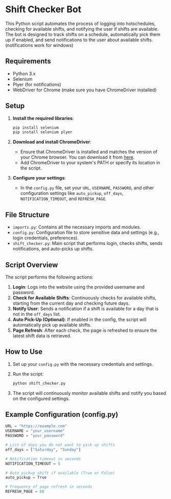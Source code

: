 # Shift Checker Bot

This Python script automates the process of logging into hotschedules, checking for available shifts, and notifying the user if shifts are available. The bot is designed to track shifts on a schedule, automatically pick them up if enabled, and send notifications to the user about available shifts. (notifications work for windows)

## Requirements

- Python 3.x
- Selenium
- Plyer (for notifications)
- WebDriver for Chrome (make sure you have ChromeDriver installed)

## Setup

1. **Install the required libraries**:
    ```bash
    pip install selenium
    pip install selenium plyer
    ```

2. **Download and install ChromeDriver**:
    - Ensure that ChromeDriver is installed and matches the version of your Chrome browser. You can download it from [here](https://sites.google.com/a/chromium.org/chromedriver/).
    - Add ChromeDriver to your system's PATH or specify its location in the script.

3. **Configure your settings**:
    - In the `config.py` file, set your `URL`, `USERNAME`, `PASSWORD`, and other configuration settings like `auto_pickup`, `off_days`, `NOTIFICATION_TIMEOUT`, and `REFRESH_PAGE`.

## File Structure

- `imports.py`: Contains all the necessary imports and modules.
- `config.py`: Configuration file to store sensitive data and settings (e.g., login credentials, preferences).
- `shift_checker.py`: Main script that performs login, checks shifts, sends notifications, and auto-picks up shifts.

## Script Overview

The script performs the following actions:

1. **Login**: Logs into the website using the provided username and password.
2. **Check for Available Shifts**: Continuously checks for available shifts, starting from the current day and checking future days.
3. **Notify User**: Sends a notification if a shift is available for a day that is not in the `off_days` list.
4. **Auto Pick-Up (Optional)**: If enabled in the config, the script will automatically pick up available shifts.
5. **Page Refresh**: After each check, the page is refreshed to ensure the latest shift data is retrieved.

## How to Use

1. Set up your `config.py` with the necessary credentials and settings.
2. Run the script:
    ```bash
    python shift_checker.py
    ```

3. The script will continuously monitor available shifts and notify you based on the configured settings.

## Example Configuration (config.py)

```python
URL = "https://example.com"
USERNAME = "your_username"
PASSWORD = "your_password"

# List of days you do not want to pick up shifts
off_days = ["Saturday", "Sunday"]

# Notification timeout in seconds
NOTIFICATION_TIMEOUT = 5

# Auto pickup shift if available (True or False)
auto_pickup = True

# Frequency of page refresh in seconds
REFRESH_PAGE = 60
